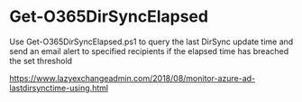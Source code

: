 # Get-O365DirSyncElapsed
Use Get-O365DirSyncElapsed.ps1 to query the last DirSync update time and send an email alert to specified recipients if the elapsed time has breached the set threshold

https://www.lazyexchangeadmin.com/2018/08/monitor-azure-ad-lastdirsynctime-using.html
